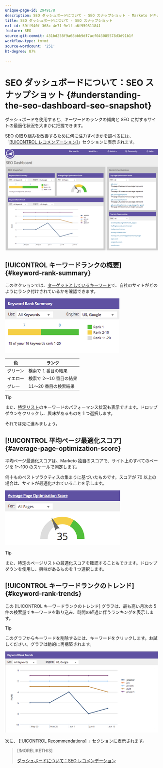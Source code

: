 ```yaml
---
unique-page-id: 2949178
description: SEO ダッシュボードについて - SEO スナップショット - Marketo ドキュメント - 製品ドキュメント
title: SEO ダッシュボードについて - SEO スナップショット
exl-id: 59ff940f-368c-4e71-9e1f-a6f959811841
feature: SEO
source-git-commit: 431bd258f9a68bbb9df7acf043085578d3d91b1f
workflow-type: tm+mt
source-wordcount: '251'
ht-degree: 87%

---
```


# SEO ダッシュボードについて：SEO スナップショット {#understanding-the-seo-dashboard-seo-snapshot}

ダッシュボードを使用すると、キーワードのランクの傾向と SEO に対するサイトの最適化状況を大まかに把握できます。

SEO の取り組みを改善するために何に注力すべきかを調べるには、「[[!UICONTROL レコメンデーション]](/help/marketo/product-docs/additional-apps/seo/understanding-seo/understanding-the-seo-dashboard-seo-recommendations.md)」セクションに表示されます。

![](assets/image2014-9-17-21-3a32-3a22.png)

## [!UICONTROL キーワードランクの概要] {#keyword-rank-summary}

このセクションでは、[ターゲットとしているキーワード](/help/marketo/product-docs/additional-apps/seo/keywords/seo-add-keywords.md)で、自社のサイトがどのようにランク付けされているかを確認できます。

![](assets/image2014-9-17-21-3a34-3a5.png)

| 色 | ランク |
|---|---|
| グリーン | 検索で 1 番目の結果 |
| イエロー | 検索で 2～10 番目の結果 |
| グレー | 11～20 番目の検索結果 |

>[!TIP]
>
>また、[特定リスト](/help/marketo/product-docs/additional-apps/seo/keywords/seo-add-remove-keywords-from-a-list.md)のキーワードのパフォーマンス状況も表示できます。ドロップダウンをクリックし、興味があるものを 1 つ選択します。

それでは先に進みましょう。

## [!UICONTROL 平均ページ最適化スコア] {#average-page-optimization-score}

平均ページ最適化スコアは、Marketo 独自のスコアで、サイト上のすべてのページを 1～100 のスケールで測定します。

何十ものベストプラクティスの集まりに基づいたものです。スコアが 70 以上の場合は、サイトが最適化されていることを示します。

![](assets/image2014-9-17-21-3a35-3a55.png)

>[!TIP]
>
>また、特定のページリストの最適化スコアを確認することもできます。ドロップダウンを使用し、興味があるものを 1 つ選択します。

## [!UICONTROL キーワードランクのトレンド] {#keyword-rank-trends}

この [!UICONTROL キーワードランクのトレンド] グラフは、最も高い月次の 5 件の検索量でキーワードを取り込み、時間の経過に伴うランキングを表示します。

>[!TIP]
>
>このグラフからキーワードを削除するには、キーワードをクリックします。お試しください。グラフは動的に再構築されます。

![](assets/image2014-9-17-21-3a37-3a1.png)

次に、 [!UICONTROL Recommendations] 」セクションに表示されます。

>[!MORELIKETHIS]
>
>[ダッシュボードについて：SEO レコメンデーション](/help/marketo/product-docs/additional-apps/seo/understanding-seo/understanding-the-seo-dashboard-seo-recommendations.md)
